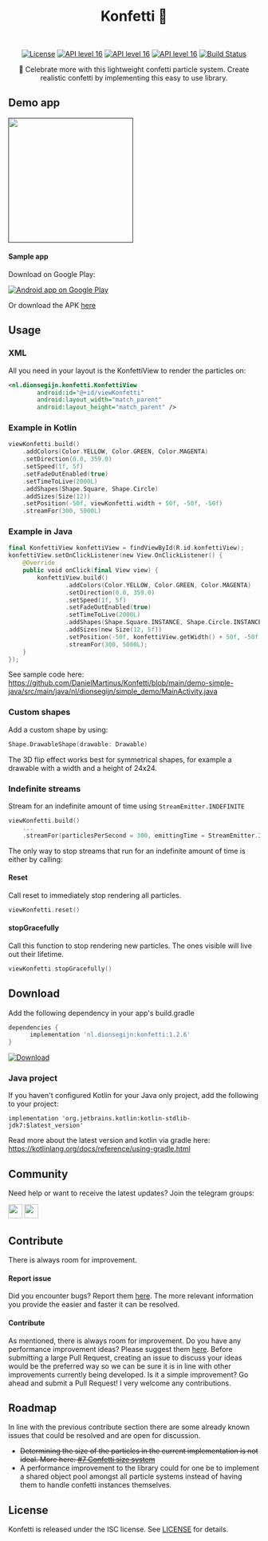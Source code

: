 <h1 align="center">Konfetti 🎊</h1></br>

<p align="center">
    <a href="https://opensource.org/licenses/ISC"><img alt="License" src="https://img.shields.io/badge/License-ISC-yellow.svg"/></a>
    <a href="https://android-arsenal.com/api?level=16s"><img alt="API level 16" src="https://img.shields.io/badge/API-16%2B-brightgreen.svg?style=flat"/></a>
    <a href="https://github.com/KotlinBy/awesome-kotlin"><img alt="API level 16" src="https://kotlin.link/awesome-kotlin.svg"/></a>
    <a href="http://twitter.com/dionsegijn"><img alt="API level 16" src="https://img.shields.io/badge/Twitter-@dionsegijn-blue.svg?style=flat"/></a>
    <a href="https://github.com/DanielMartinus/Konfetti/actions"><img alt="Build Status" src="https://github.com/DanielMartinus/Konfetti/workflows/CI/badge.svg"/></a>
</p>

<p align="center">
    🥳 Celebrate more with this lightweight confetti particle system. Create realistic confetti by implementing this easy to use library.
<p>


## Demo app

[<img src="media/konfetti_demo.gif" width="250" />]()

#### Sample app

Download on Google Play:

<a href="https://play.google.com/store/apps/details?id=nl.dionsegijn.confettiattempt">
  <img alt="Android app on Google Play" src="https://developer.android.com/images/brand/en_app_rgb_wo_45.png" />
</a>

Or download the APK [here](https://github.com/DanielMartinus/Konfetti/releases/download/1.0/sample_app.apk)

## Usage


### XML

All you need in your layout is the KonfettiView to render the particles on:

```XML
<nl.dionsegijn.konfetti.KonfettiView
        android:id="@+id/viewKonfetti"
        android:layout_width="match_parent"
        android:layout_height="match_parent" />
```

### Example in Kotlin

```Kotlin
viewKonfetti.build()
    .addColors(Color.YELLOW, Color.GREEN, Color.MAGENTA)
    .setDirection(0.0, 359.0)
    .setSpeed(1f, 5f)
    .setFadeOutEnabled(true)
    .setTimeToLive(2000L)
    .addShapes(Shape.Square, Shape.Circle)
    .addSizes(Size(12))
    .setPosition(-50f, viewKonfetti.width + 50f, -50f, -50f)
    .streamFor(300, 5000L)
```

### Example in Java

```Kotlin
final KonfettiView konfettiView = findViewById(R.id.konfettiView);
konfettiView.setOnClickListener(new View.OnClickListener() {
    @Override
    public void onClick(final View view) {
        konfettiView.build()
                .addColors(Color.YELLOW, Color.GREEN, Color.MAGENTA)
                .setDirection(0.0, 359.0)
                .setSpeed(1f, 5f)
                .setFadeOutEnabled(true)
                .setTimeToLive(2000L)
                .addShapes(Shape.Square.INSTANCE, Shape.Circle.INSTANCE)
                .addSizes(new Size(12, 5f))
                .setPosition(-50f, konfettiView.getWidth() + 50f, -50f, -50f)
                .streamFor(300, 5000L);
    }
});
```
See sample code here: https://github.com/DanielMartinus/Konfetti/blob/main/demo-simple-java/src/main/java/nl/dionsegijn/simple_demo/MainActivity.java

### Custom shapes

Add a custom shape by using:

```Kotlin
Shape.DrawableShape(drawable: Drawable)
```

The 3D flip effect works best for symmetrical shapes, for example a drawable with a width and a height of 24x24.

### Indefinite streams

Stream for an indefinite amount of time using `StreamEmitter.INDEFINITE`

```Kotlin
viewKonfetti.build()
    ...
    .streamFor(particlesPerSecond = 300, emittingTime = StreamEmitter.INDEFINITE)
```

The only way to stop streams that run for an indefinite amount of time is either by calling:

#### Reset

Call reset to immediately stop rendering all particles.

```Kotlin
viewKonfetti.reset()
```

#### stopGracefully

Call this function to stop rendering new particles. The ones visible will live out their lifetime.

```Kotlin
viewKonfetti.stopGracefully()
```

## Download

Add the following dependency in your app's build.gradle

```groovy
dependencies {
      implementation 'nl.dionsegijn:konfetti:1.2.6'
}
```
 [ ![Download](https://api.bintray.com/packages/danielmartinus/maven/Konfetti/images/download.svg) ](https://bintray.com/danielmartinus/maven/Konfetti/_latestVersion)

### Java project

If you haven't configured Kotlin for your Java only project, add the following to your project:

`implementation 'org.jetbrains.kotlin:kotlin-stdlib-jdk7:$latest_version'`

Read more about the latest version and kotlin via gradle here: https://kotlinlang.org/docs/reference/using-gradle.html

## Community

Need help or want to receive the latest updates? Join the telegram groups:

[<img src="media/social_tg_chat.png" height=28 />](https://t.me/konfetti_chat) [<img src="media/social_tg_announcements.png" height=28 />](https://t.me/konfetti_announcements)

## Contribute

There is always room for improvement.

#### Report issue

Did you encounter bugs? Report them [here](https://github.com/DanielMartinus/Konfetti/issues). The more relevant information you provide the easier and faster it can be resolved.

#### Contribute

As mentioned, there is always room for improvement. Do you have any performance improvement ideas? Please suggest them [here](https://github.com/DanielMartinus/Konfetti/issues). Before submitting a large Pull Request, creating an issue to discuss your ideas would be the preferred way so we can be sure it is in line with other improvements currently being developed. Is it a simple improvement? Go ahead and submit a Pull Request! I very welcome any contributions.

## Roadmap

In line with the previous contribute section there are some already known issues that could be resolved and are open for discussion.

- ~~Determining the size of the particles in the current implementation is not ideal. More here: [#7 Confetti size system](https://github.com/DanielMartinus/Konfetti/issues/7)~~
- A performance improvement to the library could for one be to implement a shared object pool amongst all particle systems instead of having them to handle confetti instances themselves.

## License

Konfetti is released under the ISC license. See [LICENSE](https://github.com/DanielMartinus/Konfetti/blob/main/LICENSE) for details.

